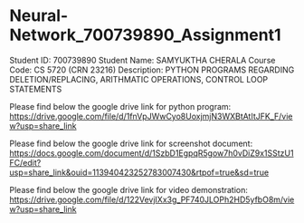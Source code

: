 # Neural-Network_700739890_Assignment1

Student ID: 700739890
Student Name: SAMYUKTHA CHERALA
Course Code: CS 5720 (CRN 23216)
Description: PYTHON PROGRAMS REGARDING DELETION/REPLACING, ARITHMATIC OPERATIONS, CONTROL LOOP STATEMENTS

Please find below the google drive link for python program:
https://drive.google.com/file/d/1fnVpJWwCyo8UoxjmjN3WXBtAtItJFK_F/view?usp=share_link

Please find below the google drive link for screenshot document:
https://docs.google.com/document/d/1SzbD1EgpqR5gow7h0vDiZ9x1SStzU1FC/edit?usp=share_link&ouid=113940423252783007430&rtpof=true&sd=true

Please find below the google drive link for video demonstration:
https://drive.google.com/file/d/122VevjIXx3g_PF740JLOPh2HD5yfbO8m/view?usp=share_link

